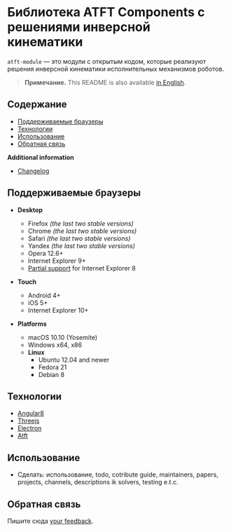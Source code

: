 # Библиотека ATFT Components с решениями инверсной кинематики

`atft-module` — это модули с открытым кодом, которые реализуют решения инверсной кинематики исполнительных механизмов роботов.

> **Примечание.** This README is also available [in English](https://github.com/Barkarula/threejsIkSolvers/blob/master/README.md).

## Содержание

* [Поддерживаемые браузеры](#поддерживаемые-браузеры)
* [Технологии](#технологии)
* [Использование](#использование)
* [Обратная связь](#обратная-связь)

**Additional information**

* [Changelog](./CHANGELOG.md)

## Поддерживаемые браузеры

* **Desktop**
  * Firefox *(the last two stable versions)*
  * Chrome *(the last two stable versions)*
  * Safari *(the last two stable versions)*
  * Yandex *(the last two stable versions)*
  * Opera 12.6+
  * Internet Explorer 9+
  * [Partial support](#support-for-internet-explorer-8) for Internet Explorer 8

* **Touch**
  * Android 4+
  * iOS 5+
  * Internet Explorer 10+

* **Platforms**
  * macOS 10.10 (Yosemite)
  * Windows x64, x86
  * **Linux**
    * Ubuntu 12.04 and newer
    * Fedora 21
    * Debian 8


## Технологии

* [Angular8](https://angular.io/)
* [Threejs](https://threejs.org/)
* [Electron](https://electronjs.org/)
* [Atft](https://makimenko.github.io/angular-template-for-threejs/)

## Использование

- Сделать: использование, todo, cotribute guide, maintainers, papers, projects, channels, descriptions ik solvers, testing e.t.c.

## Обратная связь

Пишите сюда [your feedback](https://github.com/Barkarula/threejsIkSolvers/issues).